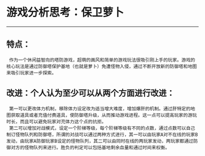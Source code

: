 # 游戏分析思考：保卫萝卜 #
------
## 特点： ##

     作为一个休闲益智向的塔防游戏，超萌的画风和简单的游戏玩法很吸引刚上手的玩家。游戏的核心玩法是通过防御塔保护基地（也就是萝卜）免遭怪物入侵，通过不断开放新的防御塔和地图来吸引玩家进一步探索。
     
## 改进：个人认为至少可以从两个方面进行改进：    ##

     第一可以更改体力机制，移除体力设定改为适当增大难度，增加爆肝的机制。通过肝特定的地图获取道具或者充值付费道具，使防御塔升级，从而推动游戏进程。这一点可以提高玩家的游玩时长，而且可以避免玩家对充体力这个点的抗拒。
     第二可以增加对战模式，设定一个阶梯等级，每个阶梯等级有不同的点数，通过点数可以自己制订怪物队列和防御塔，所谓的对战可以通过两种方式进行，其一可以由玩家A对不在线的玩家B发动，由玩家A防御玩家B设定的怪物队列，其二可以由同时在线的两玩家发动，两玩家都通过防御对方的怪物队列来进行。胜负的判定可以包括基地剩余血量和通过时间来权衡。
